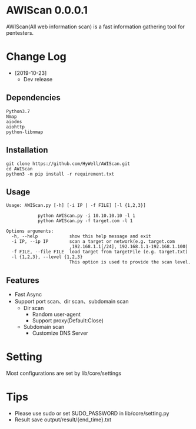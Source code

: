 # AWIScan 0.0.0.1

AWIScan(All web information scan) is a fast information gathering tool for pentesters.

# Change Log

- [2019-10-23]
  - Dev release

## Dependencies

```
Python3.7
Nmap
aiodns
aiohttp
python-libnmap
```

## Installation

```
git clone https://github.com/HyWell/AWIScan.git
cd AWIScan
python3 -m pip install -r requirement.txt
```

## Usage

```
Usage: AWIScan.py [-h] [-i IP | -f FILE] [-l {1,2,3}]

            python AWIScan.py -i 10.10.10.10 -l 1
            python AWIScan.py -f target.com -l 1

Options arguments:
  -h, --help            show this help message and exit
  -i IP, --ip IP        scan a target or network(e.g. target.com
                        ,192.168.1.1[/24], 192.168.1.1-192.168.1.100)
  -f FILE, --file FILE  load target from targetFile (e.g. target.txt)
  -l {1,2,3}, --level {1,2,3}
                        This option is used to provide the scan level.
```

## Features

- Fast Async
- Support port scan、dir scan、subdomain scan
  - Dir scan
    - Random user-agent
    - Support proxy(Default:Close)
  - Subdomain scan
    - Customize DNS Server 

# Setting

Most configurations are set by lib/core/settings

# Tips

- Please use sudo or set SUDO_PASSWORD in lib/core/setting.py
- Result save output/result/{end_time}.txt